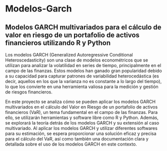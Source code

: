 # Modelos-Garch

## Modelos GARCH multivariados para el cálculo de valor en riesgo de un portafolio de activos financieros utilizando R y Python

Los modelos GARCH (Generalized Autoregressive Conditional Heteroscedasticity) son una clase de modelos econométricos que se utilizan para analizar la volatilidad en series de tiempo, principalmente en el campo de las finanzas. Estos modelos han ganado gran popularidad debido a su capacidad para capturar patrones de variabilidad heterocedástica (es decir, aquellos en los que la varianza no es constante a lo largo del tiempo), lo que los convierte en una herramienta valiosa para la medición y gestión de riesgos financieros.

En este proyecto se analiza cómo se pueden aplicar los modelos GARCH multivariados en el cálculo del Valor en Riesgo de un portafolio de activos financieros (VaR), un tema fundamental en el campo de las finanzas. Para ello, se utilizarán herramientas y software libre como R y Python. Además, se explorará la teoría detrás de los modelos GARCH y su extensión al caso multivariado. Al aplicar los modelos GARCH y utilizar diferentes softwares para su estimación, se espera proporcionar una solución eficaz y precisa para el cálculo del VaR, así como también una documentación clara y detallada sobre el uso de los modelos GARCH en este contexto. 
